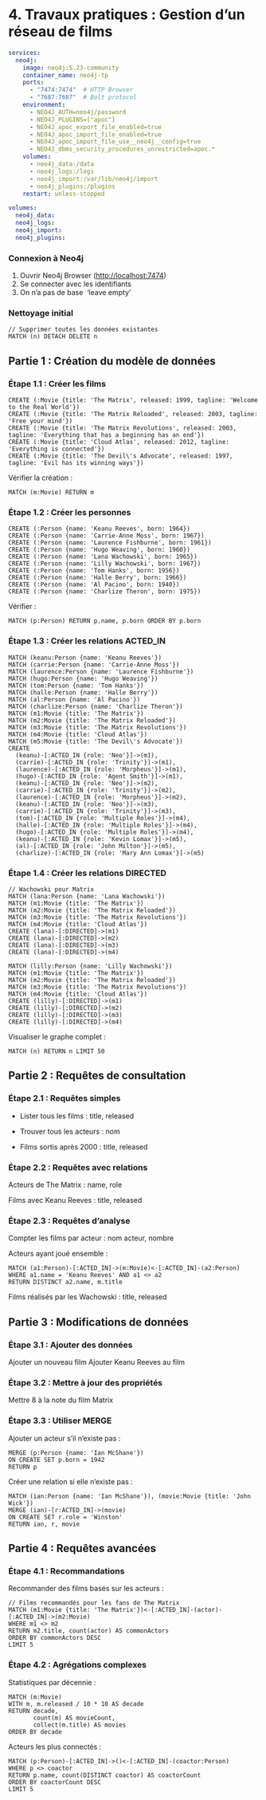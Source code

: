 # 4. Travaux pratiques : Gestion d’un réseau de films

```yml
services:
  neo4j:
    image: neo4j:5.23-community
    container_name: neo4j-tp
    ports:
      - "7474:7474"  # HTTP Browser
      - "7687:7687"  # Bolt protocol
    environment:
      - NEO4J_AUTH=neo4j/password
      - NEO4J_PLUGINS=["apoc"]
      - NEO4J_apoc_export_file_enabled=true
      - NEO4J_apoc_import_file_enabled=true
      - NEO4J_apoc_import_file_use__neo4j__config=true
      - NEO4J_dbms_security_procedures_unrestricted=apoc.*
    volumes:
      - neo4j_data:/data
      - neo4j_logs:/logs
      - neo4j_import:/var/lib/neo4j/import
      - neo4j_plugins:/plugins
    restart: unless-stopped

volumes:
  neo4j_data:
  neo4j_logs:
  neo4j_import:
  neo4j_plugins:
```

### Connexion à Neo4j
1. Ouvrir Neo4j Browser (<http://localhost:7474>)
2. Se connecter avec les identifiants
3. On n’a pas de base  ‘leave empty’

### Nettoyage initial

```cypher
// Supprimer toutes les données existantes
MATCH (n) DETACH DELETE n
```

## Partie 1 : Création du modèle de données

### Étape 1.1 : Créer les films

```cypher
CREATE (:Movie {title: 'The Matrix', released: 1999, tagline: 'Welcome to the Real World'})
CREATE (:Movie {title: 'The Matrix Reloaded', released: 2003, tagline: 'Free your mind'})
CREATE (:Movie {title: 'The Matrix Revolutions', released: 2003, tagline: 'Everything that has a beginning has an end'})
CREATE (:Movie {title: 'Cloud Atlas', released: 2012, tagline: 'Everything is connected'})
CREATE (:Movie {title: 'The Devil\'s Advocate', released: 1997, tagline: 'Evil has its winning ways'})
```

Vérifier la création :

```cypher
MATCH (m:Movie) RETURN m
```

### Étape 1.2 : Créer les personnes

```cypher
CREATE (:Person {name: 'Keanu Reeves', born: 1964})
CREATE (:Person {name: 'Carrie-Anne Moss', born: 1967})
CREATE (:Person {name: 'Laurence Fishburne', born: 1961})
CREATE (:Person {name: 'Hugo Weaving', born: 1960})
CREATE (:Person {name: 'Lana Wachowski', born: 1965})
CREATE (:Person {name: 'Lilly Wachowski', born: 1967})
CREATE (:Person {name: 'Tom Hanks', born: 1956})
CREATE (:Person {name: 'Halle Berry', born: 1966})
CREATE (:Person {name: 'Al Pacino', born: 1940})
CREATE (:Person {name: 'Charlize Theron', born: 1975})
```

Vérifier :

```cypher
MATCH (p:Person) RETURN p.name, p.born ORDER BY p.born
```

### Étape 1.3 : Créer les relations ACTED_IN

```cypher
MATCH (keanu:Person {name: 'Keanu Reeves'})
MATCH (carrie:Person {name: 'Carrie-Anne Moss'})
MATCH (laurence:Person {name: 'Laurence Fishburne'})
MATCH (hugo:Person {name: 'Hugo Weaving'})
MATCH (tom:Person {name: 'Tom Hanks'})
MATCH (halle:Person {name: 'Halle Berry'})
MATCH (al:Person {name: 'Al Pacino'})
MATCH (charlize:Person {name: 'Charlize Theron'})
MATCH (m1:Movie {title: 'The Matrix'})
MATCH (m2:Movie {title: 'The Matrix Reloaded'})
MATCH (m3:Movie {title: 'The Matrix Revolutions'})
MATCH (m4:Movie {title: 'Cloud Atlas'})
MATCH (m5:Movie {title: 'The Devil\'s Advocate'})
CREATE 
  (keanu)-[:ACTED_IN {role: 'Neo'}]->(m1),
  (carrie)-[:ACTED_IN {role: 'Trinity'}]->(m1),
  (laurence)-[:ACTED_IN {role: 'Morpheus'}]->(m1),
  (hugo)-[:ACTED_IN {role: 'Agent Smith'}]->(m1),
  (keanu)-[:ACTED_IN {role: 'Neo'}]->(m2),
  (carrie)-[:ACTED_IN {role: 'Trinity'}]->(m2),
  (laurence)-[:ACTED_IN {role: 'Morpheus'}]->(m2),
  (keanu)-[:ACTED_IN {role: 'Neo'}]->(m3),
  (carrie)-[:ACTED_IN {role: 'Trinity'}]->(m3),
  (tom)-[:ACTED_IN {role: 'Multiple Roles'}]->(m4),
  (halle)-[:ACTED_IN {role: 'Multiple Roles'}]->(m4),
  (hugo)-[:ACTED_IN {role: 'Multiple Roles'}]->(m4),
  (keanu)-[:ACTED_IN {role: 'Kevin Lomax'}]->(m5),
  (al)-[:ACTED_IN {role: 'John Milton'}]->(m5),
  (charlize)-[:ACTED_IN {role: 'Mary Ann Lomax'}]->(m5)
```

### Étape 1.4 : Créer les relations DIRECTED

```cypher
// Wachowski pour Matrix
MATCH (lana:Person {name: 'Lana Wachowski'})
MATCH (m1:Movie {title: 'The Matrix'})
MATCH (m2:Movie {title: 'The Matrix Reloaded'})
MATCH (m3:Movie {title: 'The Matrix Revolutions'})
MATCH (m4:Movie {title: 'Cloud Atlas'})
CREATE (lana)-[:DIRECTED]->(m1)
CREATE (lana)-[:DIRECTED]->(m2)
CREATE (lana)-[:DIRECTED]->(m3)
CREATE (lana)-[:DIRECTED]->(m4)
```

```cypher
MATCH (lilly:Person {name: 'Lilly Wachowski'})
MATCH (m1:Movie {title: 'The Matrix'})
MATCH (m2:Movie {title: 'The Matrix Reloaded'})
MATCH (m3:Movie {title: 'The Matrix Revolutions'})
MATCH (m4:Movie {title: 'Cloud Atlas'})
CREATE (lilly)-[:DIRECTED]->(m1)
CREATE (lilly)-[:DIRECTED]->(m2)
CREATE (lilly)-[:DIRECTED]->(m3)
CREATE (lilly)-[:DIRECTED]->(m4)
```

Visualiser le graphe complet :

```cypher
MATCH (n) RETURN n LIMIT 50
```

## Partie 2 : Requêtes de consultation

### Étape 2.1 : Requêtes simples

- Lister tous les films : title, released

- Trouver tous les acteurs : nom

- Films sortis après 2000 : title, released

### Étape 2.2 : Requêtes avec relations

Acteurs de The Matrix : name, role

Films avec Keanu Reeves : title, released

### Étape 2.3 : Requêtes d’analyse

Compter les films par acteur : nom acteur, nombre

Acteurs ayant joué ensemble :

```cypher
MATCH (a1:Person)-[:ACTED_IN]->(m:Movie)<-[:ACTED_IN]-(a2:Person)
WHERE a1.name = 'Keanu Reeves' AND a1 <> a2
RETURN DISTINCT a2.name, m.title
```

Films réalisés par les Wachowski : title, released

## Partie 3 : Modifications de données

### Étape 3.1 : Ajouter des données

Ajouter un nouveau film 
Ajouter Keanu Reeves au film 
### Étape 3.2 : Mettre à jour des propriétés

Mettre 8 à la note du film Matrix

### Étape 3.3 : Utiliser MERGE

Ajouter un acteur s’il n’existe pas :

```cypher
MERGE (p:Person {name: 'Ian McShane'})
ON CREATE SET p.born = 1942
RETURN p
```

Créer une relation si elle n’existe pas :

```cypher
MATCH (ian:Person {name: 'Ian McShane'}), (movie:Movie {title: 'John Wick'})
MERGE (ian)-[r:ACTED_IN]->(movie)
ON CREATE SET r.role = 'Winston'
RETURN ian, r, movie
```

## Partie 4 : Requêtes avancées

### Étape 4.1 : Recommandations

Recommander des films basés sur les acteurs :

```cypher
// Films recommandés pour les fans de The Matrix
MATCH (m1:Movie {title: 'The Matrix'})<-[:ACTED_IN]-(actor)-[:ACTED_IN]->(m2:Movie)
WHERE m1 <> m2
RETURN m2.title, count(actor) AS commonActors
ORDER BY commonActors DESC
LIMIT 5
```

### Étape 4.2 : Agrégations complexes

Statistiques par décennie :

```cypher
MATCH (m:Movie)
WITH m, m.released / 10 * 10 AS decade
RETURN decade, 
       count(m) AS movieCount, 
       collect(m.title) AS movies
ORDER BY decade
```

Acteurs les plus connectés :

```cypher
MATCH (p:Person)-[:ACTED_IN]->()<-[:ACTED_IN]-(coactor:Person)
WHERE p <> coactor
RETURN p.name, count(DISTINCT coactor) AS coactorCount
ORDER BY coactorCount DESC
LIMIT 5
```
